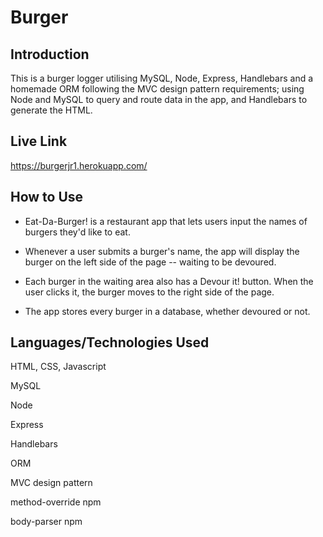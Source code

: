 # Burger

## Introduction 

This is a burger logger utilising MySQL, Node, Express, Handlebars and a homemade ORM following the MVC design pattern requirements; using Node and MySQL to query and route data in the app, and Handlebars to generate the HTML.

## Live Link

https://burgerjr1.herokuapp.com/

## How to Use

- Eat-Da-Burger! is a restaurant app that lets users input the names of burgers they'd like to eat.

- Whenever a user submits a burger's name, the app will display the burger on the left side of the page -- waiting to be devoured.

- Each burger in the waiting area also has a Devour it! button. When the user clicks it, the burger moves to the right side of the page.

- The app stores every burger in a database, whether devoured or not.

## Languages/Technologies Used

HTML, CSS, Javascript

MySQL

Node

Express

Handlebars

ORM

MVC design pattern

method-override npm

body-parser npm








